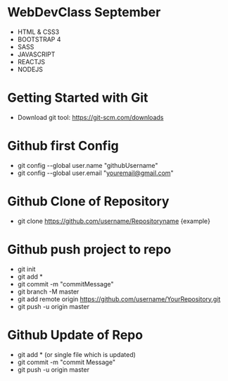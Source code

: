 # WebDevClass September

- HTML & CSS3
- BOOTSTRAP 4
- SASS
- JAVASCRIPT
- REACTJS
- NODEJS

# Getting Started with Git
* Download git tool: https://git-scm.com/downloads

# Github first Config
* git config --global user.name "githubUsername"
* git config --global user.email "youremail@gmail.com"

# Github Clone of Repository
* git clone https://github.com/username/Repositoryname {example}

# Github push project to repo
* git init
* git add *
* git commit -m "commitMessage"
* git branch -M master
* git add remote origin https://github.com/username/YourRepository.git
* git push -u origin master

# Github Update of Repo
* git add * (or single file which is updated)
* git commit -m "commit Message"
* git push -u origin master
